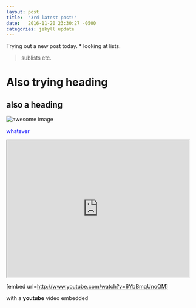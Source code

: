 ```yaml
---
layout: post
title:  "3rd latest post!"
date:   2016-11-20 23:30:27 -0500
categories: jekyll update
---
```

Trying out a new post today. * looking at lists.  

> sublists etc. 

# Also trying heading

## also a heading


![awesome image](http://www.herdofcats.ca/files/images/imposter.png)

<span style="color:blue"> whatever <span>

<iframe  width="480" height="360" src="https://www.youtube.com/watch?v=jeum1gciPzs" frameborder="1"> </iframe>

[embed url=http://www.youtube.com/watch?v=6YbBmqUnoQM]

with a **youtube** video embedded
